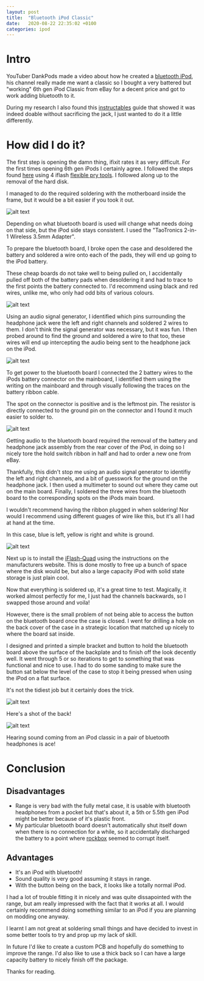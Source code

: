 ```yaml
---
layout: post
title:  "Bluetooth iPod Classic"
date:   2020-08-22 22:35:02 +0100
categories: ipod
---
```


# Intro

YouTuber DankPods made a video about how he created a [bluetooth iPod](https://youtu.be/f4c5wxGbivY), his channel really made me want a classic so I bought a very battered but "working" 6th gen iPod Classic from eBay for a decent price and got to work adding bluetooth to it. 

During my research I also found this [instructables](https://www.instructables.com/id/Bluetooth-IPod-Classic/) guide that showed it was indeed doable without sacrificing the jack, I just wanted to do it a little differently.

# How did I do it?

  The first step is opening the damn thing, ifixit rates it as very difficult. For the first times opening 6th gen iPods I certainly agree. I followed the steps found [here](https://www.ifixit.com/Guide/iPod+Classic+Hard+Drive+Replacement/564) using 4 iflash [flexible pry tools](https://www.iflash.xyz/store/flexible-pry-tool/). I followed along up to the removal of the hard disk.

  I managed to do the required soldering with the motherboard inside the frame, but it would be a bit easier if you took it out.

  ![alt text](/static/bluetooth-ipod/overview.jpg "Overview of the iPod without disk installed.")

  Depending on what bluetooth board is used will change what needs doing on that side, but the iPod side stays consistent. I used the "TaoTronics 2-in-1 Wireless 3.5mm Adapter".

  To prepare the bluetooth board, I broke open the case and desoldered the battery and soldered a wire onto each of the pads, they will end up going to the iPod battery. 
  
  These cheap boards do not take well to being pulled on, I accidentally pulled off both of the battery pads when desoldering it and had to trace to the first points the battery connected to. I'd recommend using black and red wires, unlike me, who only had odd bits of various colours.

  ![alt text](/static/bluetooth-ipod/bluetooth-power.jpg "Please don't mention my poor soldering job.")

  Using an audio signal generator, I identified which pins surrounding the headphone jack were the left and right channels and soldered 2 wires to them. I don't think the signal generator was necessary, but it was fun. I then probed around to find the ground and soldered a wire to that too, these wires will end up intercepting the audio being sent to the headphone jack on the iPod. 

  ![alt text](/static/bluetooth-ipod/bluetooth-sound.jpg "Seriously, no judging!!!")

  To get power to the bluetooth board I connected the 2 battery wires to the iPods battery connector on the mainboard, I identified them using the writing on the mainboard and through visually following the traces on the battery ribbon cable.

  The spot on the connector is positive and is the leftmost pin. The resistor is directly connected to the ground pin on the connector and I found it much easier to solder to.

  ![alt text](/static/bluetooth-ipod/power-post-solder.jpg "This one was actually pretty hard. It turned out alright though.")

  Getting audio to the bluetooth board required the removal of the battery and headphone jack assembly from the rear cover of the iPod, in doing so I nicely tore the hold switch ribbon in half and had to order a new one from eBay. 
  
  Thankfully, this didn't stop me using an audio signal generator to identifiy the left and right channels, and a bit of guesswork for the ground on the headphone jack. I then used a multimeter to sound out where they came out on the main board. Finally, I soldered the three wires from the bluetooth board to the corresponding spots on the iPods main board.

  I wouldn't recommend having the ribbon plugged in when soldering! Nor would I recommend using different guages of wire like this, but it's all I had at hand at the time.
  
  In this case, blue is left, yellow is right and white is ground.

  ![alt text](/static/bluetooth-ipod/sound-post-solder.jpg "The photo looks worse than it does in person, I swear.")

  Next up is to install the [iFlash-Quad](https://www.iflash.xyz/store/iflash-quad/) using the instructions on the manufacturers website. This is done mostly to free up a bunch of space where the disk would be, but also a large capacity iPod with solid state storage is just plain cool.

  Now that everything is soldered up, it's a great time to test. Magically, it worked almost perfectly for me, I just had the channels backwards, so I swapped those around and voila! 
  
  However, there is the small problem of not being able to access the button on the bluetooth board once the case is closed. I went for drilling a hole on the back cover of the case in a strategic location that matched up nicely to where the board sat inside.

  I designed and printed a simple bracket and button to hold the bluetooth board above the surface of the backplate and to finish off the look decently well. It went through 5 or so iterations to get to something that was functional and nice to use. I had to do some sanding to make sure the button sat below the level of the case to stop it being pressed when using the iPod on a flat surface.

  It's not the tidiest job but it certainly does the trick.

  ![alt text](/static/bluetooth-ipod/final-product.jpg "A surprisingly clean install, but it still leaves a lot to be desired.")

  Here's a shot of the back!

  ![alt text](/static/bluetooth-ipod/final-back.jpg "It's not closed because I destroyed one of the frame rails opening it to take these photos.")
  
  Hearing sound coming from an iPod classic in a pair of bluetooth headphones is ace!

# Conclusion

## Disadvantages

  * Range is very bad with the fully metal case, it is usable with bluetooth headphones from a pocket but that's about it, a 5th or 5.5th gen iPod might be better because of it's plastic front.
  * My particular bluetooth board doesn't automatically shut itself down when there is no connection for a while, so it accidentally discharged the battery to a point where [rockbox](https://www.rockbox.org/) seemed to corrupt itself.

## Advantages

  * It's an iPod with bluetooth!
  * Sound quality is very good assuming it stays in range.
  * With the button being on the back, it looks like a totally normal iPod.

I had a lot of trouble fitting it in nicely and was quite dissapointed with the range, but am really impressed with the fact that it works at all. I would certainly recommend doing something similar to an iPod if you are planning on modding one anyway.

I learnt I am not great at soldering small things and have decided to invest in some better tools to try and prop up my lack of skill.

In future I'd like to create a custom PCB and hopefully do something to improve the range. I'd also like to use a thick back so I can have a large capacity battery to nicely finish off the package.

Thanks for reading.